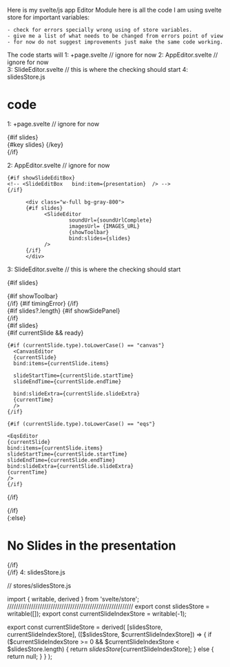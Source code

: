 Here is my svelte/js app Editor Module
here is all the code I am using svelte store for important variables:

    - check for errors specially wrong using of store variables.
    - give me a list of what needs to be changed from errors point of view
    - for now do not suggest improvements just make the same code working.

The code starts will 
    1: +page.svelte // ignore for now
    2: AppEditor.svelte // ignore for now    
    3: SlideEditor.svelte // this is where the checking should start
    4: slidesStore.js
    
code
=====    
1: +page.svelte // ignore for now
<script>
    //@ts-nocheck
    import PlayerNoSound from   '$lib/app/slidePlayers/PlayerNoSound.svelte';
    // import Taleem    from   '$lib/app/taleemObject/Taleem';

    import { onMount } from 'svelte';
    import {presentationData} from '$lib/static_slide_data.js';
    let slides = null;
    let soundUrlComplete=null;
    let audioDataUrl;
  
     // Environment variables
     const SOUND_URL = import.meta.env.VITE_SOUND_BASE_URL;
    const IMAGES_URL = import.meta.env.VITE_IMAGES_BASE_URL;
    const DEFAULT_AUDIO = import.meta.env.VITE_DEFAULT_AUDIO;
  
/////////////////////////////////////////////////////////////\\\\\\      
onMount(async () => {
  slides = presentationData;
});
//////////////////////////////////////////////////////////////////\\\\
  </script>
  
  <div class="bg-gray-800 text-white w-full">
    {#if slides}
      <div class="flex justify-center w-full border-white border-2 text-center rounded-lg">
        {#key slides}
          <PlayerNoSound
            soundUrl={soundUrlComplete}
            imagesUrl={IMAGES_URL}
            slides={slides}
          />
        {/key}
      </div>
    {/if}
  </div>
  
2: AppEditor.svelte // ignore for now    
<script>
    import SlideEditor from './slideEditor/SlideEditor.svelte';
    // import SlideEditBox from '$lib/SlideEditBox.svelte'; 
    
      ////////////////////////////////////////////
        export let slides=[];
        export let IMAGES_URL='';
        export let showToolbar=true;
        
        // let presentation;
        let soundUrlComplete=null;
        let showSlideEditBox = false; //showSlideEditBox
  
//////////////////////////////////////////////////////////////////\\\\
  </script>
    
    {#if showSlideEditBox}
    <!-- <SlideEditBox   bind:item={presentation}  /> -->
    {/if}
  
          <div class="w-full bg-gray-800">
          {#if slides}
                <SlideEditor
                        soundUrl={soundUrlComplete}
                        imagesUrl= {IMAGES_URL}
                        {showToolbar}
                        bind:slides={slides}
                />
          {/if}
          </div>
3: SlideEditor.svelte // this is where the checking should start
<script>
  import { onMount } from 'svelte';
  import Toolbar from './toolbar/Toolbar.svelte';
  import SlidePanel from './SlidePanel.svelte';
  import TimingErrorDiv from "./TimingErrorDiv.svelte";
  import { fade } from 'svelte/transition';
  import CanvasEditor from '../slides/canvas/CanvasEditor/CanvasEditor.svelte';
  import EqsEditor from '../slides/eqs/EqsEditor/EqsEditor.svelte';
  ////////////////////////////////////////////////////////////////////////
  import {slidesStore,currentSlideIndexStore,currentSlideStore} from "./slidesStore.js";
    $:currentSlideIndex = $currentSlideIndexStore;
    $:currentSlide = $currentSlideStore;
  ////////////////////////////////////////////////////////////////////////
  export let soundUrl;
  export let imagesUrl;
  export let slides;
  export let showToolbar = true;
  let ready = false;
  export let audioData = '';
  export let save = ()=>{console.log("hookup save function here")};
  // Local state
  let currentTime = 0;
  let showSidePanel = true;
  let show = false;
  let assets = null; //starts here 
  let timingError = false;
  let timingErrorMessage = '';
/////////////////////////////////////
onMount(async()=>{
  if(slides){
    $slidesStore = slides;
    if($slidesStore.length >= 0){
      $currentSlideIndexStore = 0;
      console.log("currentSlide" , currentSlide);
      // $currentSlideStore = slides[0]; 
    }else {
      $currentSlideIndexStore = -1; 
    }
  }
  ready = true;
}) ;
////////////////////////////////////////////
</script>
{#if slides}
<div class="bg-gray-800 overflow-x-auto w-full text-white min-h-screen">
  {#if showToolbar}
  <div transition:fade={{ duration: 600 ,delay: 400 }}>
    <Toolbar
      bind:show
      bind:showSidePanel
      bind:currentTime={currentTime}
      {save}
      {assets}
    />
  </div>
  {/if}
  {#if timingError}
  <TimingErrorDiv {timingErrorMessage}/>
  {/if}

  <div class="flex justify-start w-full">
    {#if slides?.length}
    {#if showSidePanel}
      <div class="flex flex-col w-1/12 bg-gray-600 p-1" style="border-right: 2px solid white;">
          <SlidePanel />
      </div>
    {/if}
    <!-- New SlidePanel Ends-->
      <div class={`p-2 ml-1 min-h-screen text-center ${showSidePanel ? "w-11/12" : "w-full"}`}>
        {#if slides}
        <!-- PresentationModeEditor ---------------------------------------------->
         <!-- svelte-ignore a11y-no-static-element-interactions -->
<!-- svelte-ignore a11y-no-noninteractive-tabindex -->
<div tabindex="0">
  {#if currentSlide && ready}
    
    {#if (currentSlide.type).toLowerCase() == "canvas"}
      <CanvasEditor 
      {currentSlide}
      bind:items={currentSlide.items}
  
      slideStartTime={currentSlide.startTime}
      slideEndTime={currentSlide.endTime}
       
      bind:slideExtra={currentSlide.slideExtra}
      {currentTime}
      />
    {/if}
    
    {#if (currentSlide.type).toLowerCase() == "eqs"}
  <!-- <h3>Nothing for Now</h3> -->
    <EqsEditor 
    {currentSlide}
    bind:items={currentSlide.items}
    slideStartTime={currentSlide.startTime}
    slideEndTime={currentSlide.endTime}
    bind:slideExtra={currentSlide.slideExtra}
    {currentTime}
    />
    {/if}
  {/if}    
  </div>
        <!-- PresentationModeEditor -->
        {/if}
      </div>
    {:else}
      <h1>No Slides in the presentation</h1>
    {/if}
  </div>
</div>
{/if} 
4: slidesStore.js

// stores/slidesStore.js

import { writable, derived } from 'svelte/store';
//////////////////////////////////////////////////////////
export const slidesStore = writable([]);
export const currentSlideIndexStore = writable(-1);

export const currentSlideStore = derived(
  [slidesStore, currentSlideIndexStore],
  ([$slidesStore, $currentSlideIndexStore]) => {
    if ($currentSlideIndexStore >= 0 && $currentSlideIndexStore < $slidesStore.length) {
      return $slidesStore[$currentSlideIndexStore];
    } else {
      return null;
    }
  }
);


